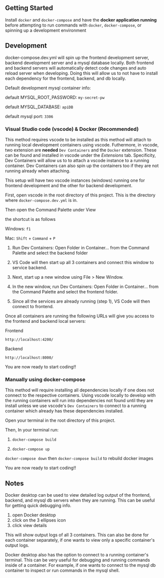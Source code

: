 ## Getting Started

Install `docker` and `docker-compose` and have the **docker application running** before attempting to run commands with `docker`, `docker-compose`, or spinning up a development environment

## Development
docker-compose.dev.yml will spin up the frontend development server, backend development server and a mysql database locally.
Both frontend and backend servers will automatically detect code changes and auto reload server when developing. Doing this will allow us to not have to install each dependency for the frontend, backend, and db locally.

Default development mysql container info:

default MYSQL_ROOT_PASSWORD: `my-secret-pw`

default MYSQL_DATABASE: `apiDB`

default mysql port: `3306`

### Visual Studio code (vscode) & Docker (Recommended)

This method requires vscode to be installed as this method will attach to running local development containers using vscode. Futhermore, in vscode, two extension are **needed** `Dev Containers` and the `Docker` extension. These can be found and installed in vscode under the *Extensions* tab. Specificity, Dev Containers will allow us to to attach a vscode instance to a running container. Dev Containers can also spin up the containers too if they are not running already when attaching. 

This setup will have two vscode instances (windows) running one for frontend development and the other for backend development.

First, open vscode in the root directory of this project. This is the directory where `docker-compose.dev.yml` is in.

Then open the Command Palette under View

the shortcut is as follows

Windows: `f1`

Mac: `Shift` + `Command` + `P`

1. Run Dev Containers: Open Folder in Container... from the Command Palette and select the backend folder

2. VS Code will then start up all 3 containers and connect this window to service backend.

3. Next, start up a new window using File > New Window.

4. In the new window, run Dev Containers: Open Folder in Container... from the Command Palette and select the frontend folder.

5. Since all the services are already running (step 1), VS Code will then connect to frontend.

Once all containers are running the following URLs will give you access to the frontend and backend local servers:

Frontend

`http://localhost:4200/`

Backend

`http://localhost:8000/`

You are now ready to start coding!!

### Manually using docker-compose

This method will require installing all dependencies locally if one does not connect to the respective containers. Using vscode locally to develop with the running containers will run into dependencies not found until they are install unless we use vscode's `Dev Containers` to connect to a running container which already has these dependencies installed.

Open your terminal in the root directory of this project.

Then, In your terminal run:

1. `docker-compose build`

2. `docker-compose up`

`docker-compose down` then `docker-compose build` to rebuild docker images

You are now ready to start coding!!

## Notes
Docker desktop can be used to view detailed log output of the frontend, backend, and mysql db servers when they are running. This can be useful for getting quick debugging info.
1. open Docker desktop
2. click on the 3 ellipses icon
3. click view details

This will show output logs of all 3 containers. This can also be done for each container separately, if one wants to view only a specific container's output logs.

Docker desktop also has the option to connect to a running container's terminal. This can be very useful for debugging and running commands inside of a container. For example, if one wants to connect to the mysql db container to inspect or run commands in the mysql shell.
